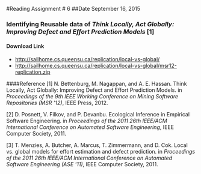 #Reading Assignment # 6 
##Date September 16, 2015 
### Identifying Reusable data of *Think Locally, Act Globally: Improving Defect and Effort Prediction Models* [1] 

#### Download Link
* http://sailhome.cs.queensu.ca/replication/local-vs-global/
* http://sailhome.cs.queensu.ca/replication/local-vs-global/msr12-replication.zip


####Reference
[1] N. Bettenburg, M. Nagappan, and A. E. Hassan. Think Locally, Act Globally: Improving Defect and Effort Prediction Models. in *Proceedings of the 9th IEEE Working Conference on Mining Software Repositories (MSR '12)*, IEEE Press, 2012. 

[2] D. Posnett, V. Filkov, and P. Devanbu. Ecological Inference in Empirical Software Engineering. in *Proceedings of the 2011 26th IEEE/ACM International Conference on Automated Software Engineering*, IEEE Computer Society, 2011. 

[3] T. Menzies, A. Butcher, A. Marcus, T. Zimmermann, and D. Cok. Local vs. global models for effort estimation and defect prediction. in *Proceedings of the 2011 26th IEEE/ACM International Conference on Automated Software Engineering (ASE '11)*, IEEE Computer Society, 2011.  